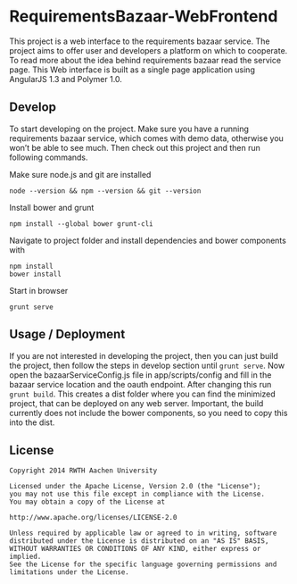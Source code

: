 RequirementsBazaar-WebFrontend
==============================

This project is a web interface to the requirements bazaar service. The project aims to offer user and developers a platform on which to cooperate. To read more about the idea behind requirements bazaar read the service page. This Web interface is built as a single page application using AngularJS 1.3 and Polymer 1.0.


Develop
----------
To start developing on the project. Make sure you have a running requirements bazaar service, which comes with demo data, otherwise you won’t be able to see much. Then check out this project and then run following commands.

Make sure node.js and git are installed
```
node --version && npm --version && git --version
```
Install bower and grunt
```
npm install --global bower grunt-cli
```
Navigate to project folder and install dependencies and bower components with
```
npm install
bower install
```

Start in browser
```
grunt serve
```

Usage / Deployment
----------
If you are not interested in developing the project, then you can just build the project, then follow the steps in develop section until ```grunt serve```. Now open the bazaarServiceConfig.js file in app/scripts/config and fill in the bazaar service location and the oauth endpoint. After changing this run ```grunt build```. This creates a dist folder where you can find the minimized project, that can be deployed on any web server. Important, the build currently does not include the bower components, so you need to copy this into the dist.


License
-------

```
Copyright 2014 RWTH Aachen University

Licensed under the Apache License, Version 2.0 (the "License");
you may not use this file except in compliance with the License.
You may obtain a copy of the License at

http://www.apache.org/licenses/LICENSE-2.0

Unless required by applicable law or agreed to in writing, software
distributed under the License is distributed on an "AS IS" BASIS,
WITHOUT WARRANTIES OR CONDITIONS OF ANY KIND, either express or implied.
See the License for the specific language governing permissions and
limitations under the License.
```
